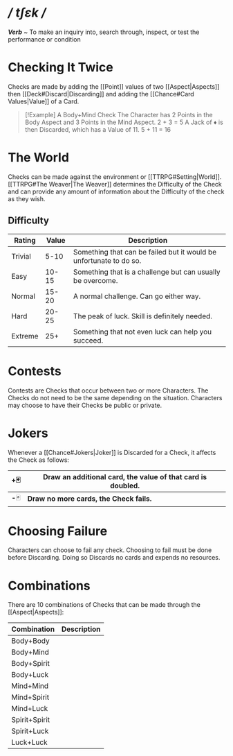 # */ tʃɛk /*
***Verb*** ~ To make an inquiry into, search through, inspect, or test the performance or condition
# Checking It Twice
Checks are made by adding the [[Point]] values of two [[Aspect|Aspects]] then [[Deck#Discard|Discarding]] and adding the [[Chance#Card Values|Value]] of a Card.

>[!Example]
>A Body+Mind Check
>The Character has 2 Points in the Body Aspect and 3 Points in the Mind Aspect.
>2 + 3 = 5
>A Jack of ♦ is then Discarded, which has a Value of 11.
>5 + 11 = 16
# The World
Checks can be made against the environment or [[TTRPG#Setting|World]]. [[TTRPG#The Weaver|The Weaver]] determines the Difficulty of the Check and can provide any amount of information about the Difficulty of the check as they wish.
## Difficulty
| Rating  | Value | Description                                                        |
| ------- | ----- | ------------------------------------------------------------------ |
| Trivial | 5-10  | Something that can be failed but it would be unfortunate to do so. |
| Easy    | 10-15 | Something that is a challenge but can usually be overcome.         |
| Normal  | 15-20 | A normal challenge. Can go either way.                             |
| Hard    | 20-25 | The peak of luck. Skill is definitely needed.                      |
| Extreme | 25+   | Something that not even luck can help you succeed.                 |
# Contests
Contests are Checks that occur between two or more Characters. The Checks do not need to be the same depending on the situation.
Characters may choose to have their Checks be public or private.

# Jokers
Whenever a [[Chance#Jokers|Joker]] is Discarded for a Check, it affects the Check as follows:

| +🃏     | Draw an additional card, the value of that card is doubled. |
| ------- | ----------------------------------------------------------- |
| **-**🃏 | **Draw no more cards, the Check fails.**                    |
# Choosing Failure
Characters can choose to fail any check. Choosing to fail must be done before Discarding. Doing so Discards no cards and expends no resources.
# Combinations
There are 10 combinations of Checks that can be made through the [[Aspect|Aspects]]:

| Combination   | Description |
| ------------- | ----------- |
| Body+Body     |             |
| Body+Mind     |             |
| Body+Spirit   |             |
| Body+Luck     |             |
| Mind+Mind     |             |
| Mind+Spirit   |             |
| Mind+Luck     |             |
| Spirit+Spirit |             |
| Spirit+Luck   |             |
| Luck+Luck     |             |
